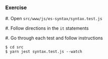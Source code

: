 
### Exercise

  #. Open `src/www/js/es-syntax/syntax.test.js`
  
  #. Follow directions in the `it` statements
  
  #. Go through each test and follow instructions 

```shell
$ cd src
$ yarn jest syntax.test.js --watch
```
